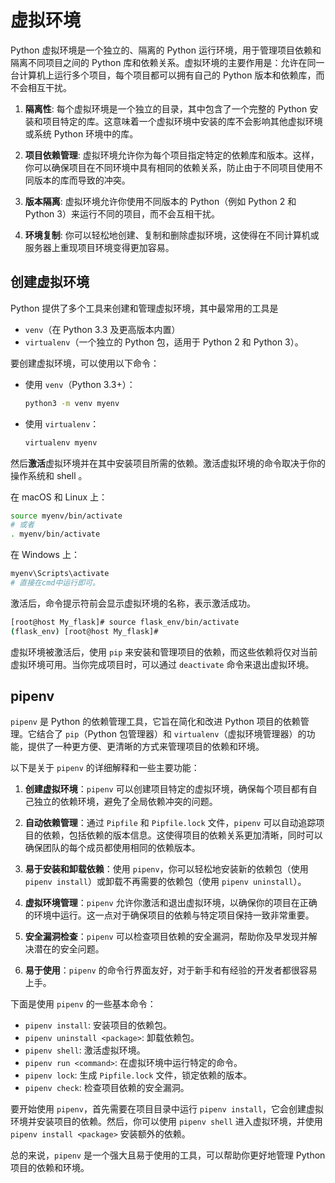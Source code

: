 # 虚拟环境
Python 虚拟环境是一个独立的、隔离的 Python 运行环境，用于管理项目依赖和隔离不同项目之间的 Python 库和依赖关系。虚拟环境的主要作用是：允许在同一台计算机上运行多个项目，每个项目都可以拥有自己的 Python 版本和依赖库，而不会相互干扰。

1. **隔离性**: 每个虚拟环境是一个独立的目录，其中包含了一个完整的 Python 安装和项目特定的库。这意味着一个虚拟环境中安装的库不会影响其他虚拟环境或系统 Python 环境中的库。

2. **项目依赖管理**: 虚拟环境允许你为每个项目指定特定的依赖库和版本。这样，你可以确保项目在不同环境中具有相同的依赖关系，防止由于不同项目使用不同版本的库而导致的冲突。

3. **版本隔离**: 虚拟环境允许你使用不同版本的 Python（例如 Python 2 和 Python 3）来运行不同的项目，而不会互相干扰。

4. **环境复制**: 你可以轻松地创建、复制和删除虚拟环境，这使得在不同计算机或服务器上重现项目环境变得更加容易。

## 创建虚拟环境

Python 提供了多个工具来创建和管理虚拟环境，其中最常用的工具是
- `venv`（在 Python 3.3 及更高版本内置）
- `virtualenv`（一个独立的 Python 包，适用于 Python 2 和 Python 3）。

要创建虚拟环境，可以使用以下命令：

- 使用 `venv`（Python 3.3+）：
    ```bash
    python3 -m venv myenv
    ```
- 使用 `virtualenv`：
    ```bash
    virtualenv myenv
    ```

然后**激活**虚拟环境并在其中安装项目所需的依赖。激活虚拟环境的命令取决于你的操作系统和 shell 。

在 macOS 和 Linux 上：
```bash
source myenv/bin/activate
# 或者
. myenv/bin/activate
```

在 Windows 上：
```bash
myenv\Scripts\activate
# 直接在cmd中运行即可。
```

激活后，命令提示符前会显示虚拟环境的名称，表示激活成功。

```bash
[root@host My_flask]# source flask_env/bin/activate
(flask_env) [root@host My_flask]# 
```

虚拟环境被激活后，使用 `pip` 来安装和管理项目的依赖，而这些依赖将仅对当前虚拟环境可用。当你完成项目时，可以通过 `deactivate` 命令来退出虚拟环境。

## pipenv
`pipenv` 是 Python 的依赖管理工具，它旨在简化和改进 Python 项目的依赖管理。它结合了 `pip`（Python 包管理器）和 `virtualenv`（虚拟环境管理器）的功能，提供了一种更方便、更清晰的方式来管理项目的依赖和环境。

以下是关于 `pipenv` 的详细解释和一些主要功能：

1. **创建虚拟环境**：`pipenv` 可以创建项目特定的虚拟环境，确保每个项目都有自己独立的依赖环境，避免了全局依赖冲突的问题。

2. **自动依赖管理**：通过 `Pipfile` 和 `Pipfile.lock` 文件，`pipenv` 可以自动追踪项目的依赖，包括依赖的版本信息。这使得项目的依赖关系更加清晰，同时可以确保团队的每个成员都使用相同的依赖版本。

3. **易于安装和卸载依赖**：使用 `pipenv`，你可以轻松地安装新的依赖包（使用 `pipenv install`）或卸载不再需要的依赖包（使用 `pipenv uninstall`）。

4. **虚拟环境管理**：`pipenv` 允许你激活和退出虚拟环境，以确保你的项目在正确的环境中运行。这一点对于确保项目的依赖与特定项目保持一致非常重要。

5. **安全漏洞检查**：`pipenv` 可以检查项目依赖的安全漏洞，帮助你及早发现并解决潜在的安全问题。

6. **易于使用**：`pipenv` 的命令行界面友好，对于新手和有经验的开发者都很容易上手。

下面是使用 `pipenv` 的一些基本命令：

- `pipenv install`: 安装项目的依赖包。
- `pipenv uninstall <package>`: 卸载依赖包。
- `pipenv shell`: 激活虚拟环境。
- `pipenv run <command>`: 在虚拟环境中运行特定的命令。
- `pipenv lock`: 生成 `Pipfile.lock` 文件，锁定依赖的版本。
- `pipenv check`: 检查项目依赖的安全漏洞。

要开始使用 `pipenv`，首先需要在项目目录中运行 `pipenv install`，它会创建虚拟环境并安装项目的依赖。然后，你可以使用 `pipenv shell` 进入虚拟环境，并使用 `pipenv install <package>` 安装额外的依赖。

总的来说，`pipenv` 是一个强大且易于使用的工具，可以帮助你更好地管理 Python 项目的依赖和环境。